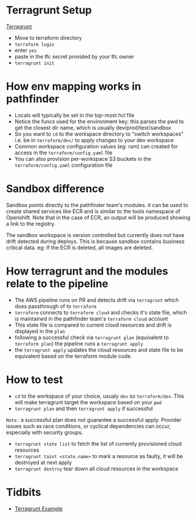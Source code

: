 # Terragrunt Setup

[Terragrunt](https://terragrunt.gruntwork.io/)

- Move to terraform directory
- `terraform login`
- enter `yes`
- paste in the tfc secret provided by your tfc owner
- `terragrunt init`

# How env mapping works in pathfinder

- Locals will typically be set in the top-most hcl file
- Notice the funcs used for the environment key; this parses the pwd to get the closest dir name, which is usually dev/prod/test/sandbox
- So you want to `cd` to the workspace directory to "switch workspaces" i.e. be in `terraform/dev/` to apply changes to your dev workspace
- Common workspace configuration values (eg: ram) can created for access in the `terraform/config.yaml` file
- You can also provision per-workspace S3 buckets in the `terraform/config.yaml` configuration file

# Sandbox difference

Sandbox points directly to the pathfinder team's modules. it can be used to create shared services like ECR and is similar to the tools namespace of Openshift.
Note that in the case of ECR, an output will be produced showing a link to the registry.

The sandbox workspace is version controlled but currently does not have drift detected during deploys.
This is because sandbox contains business critical data. eg: If the ECR is deleted, all images are deleted.

# How terragrunt and the modules relate to the pipeline

- The AWS pipeline runs on PR and detects drift via `terragrunt` which does passthrough of to `terraform`
- `terraform` connects to `terraform cloud` and checks it's state file, which is maintained in the pathfinder team's `terraform cloud` account
- This state file is compared to current cloud resources and drift is displayed in the `plan`
- following a successful check via `terragrunt plan` (equivalent to `terraform plan`) the pipeline runs a `terragrunt apply`
- the `terragrunt apply` updates the cloud resources and state file to be equivalent based on the terraform module code.

# How to test

- `cd` to the workspace of your choice, usualy `dev` so `terraform/dev`. This will make terragrunt target the workspace based on your `pwd`
- `terragrunt plan` and then `terragrunt apply` if successful

`Note:` a successful plan does not guarantee a successful apply. Provider issues such as race conditions, or cyclical dependencies can occur, especially with security groups.

- `terragrunt state list` to fetch the list of currently provisioned cloud resources
- `terragrunt taint <state.name>` to mark a resource as faulty, it will be destroyed at next apply
- `terragrunt destroy` tear down all cloud resources in the workspace

# Tidbits

- [Terragrunt Example](https://github.com/gruntwork-io/terragrunt-infrastructure-modules-example)

